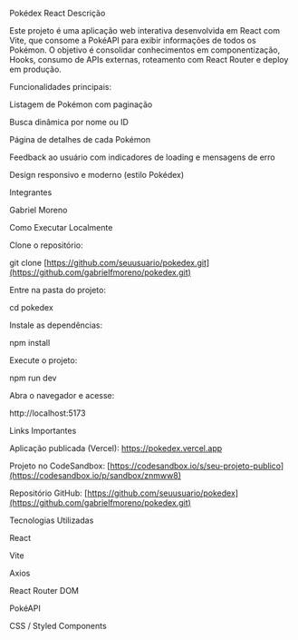 Pokédex React
Descrição

Este projeto é uma aplicação web interativa desenvolvida em React com Vite, que consome a PokéAPI para exibir informações de todos os Pokémon.
O objetivo é consolidar conhecimentos em componentização, Hooks, consumo de APIs externas, roteamento com React Router e deploy em produção.

Funcionalidades principais:

Listagem de Pokémon com paginação

Busca dinâmica por nome ou ID

Página de detalhes de cada Pokémon

Feedback ao usuário com indicadores de loading e mensagens de erro

Design responsivo e moderno (estilo Pokédex)

Integrantes

Gabriel Moreno

Como Executar Localmente

Clone o repositório:

git clone [https://github.com/seuusuario/pokedex.git](https://github.com/gabrielfmoreno/pokedex.git)


Entre na pasta do projeto:

cd pokedex


Instale as dependências:

npm install


Execute o projeto:

npm run dev


Abra o navegador e acesse:

http://localhost:5173

Links Importantes

Aplicação publicada (Vercel): https://pokedex.vercel.app

Projeto no CodeSandbox: [https://codesandbox.io/s/seu-projeto-publico](https://codesandbox.io/p/sandbox/znmww8)

Repositório GitHub: [https://github.com/seuusuario/pokedex](https://github.com/gabrielfmoreno/pokedex.git)

Tecnologias Utilizadas

React

Vite

Axios

React Router DOM

PokéAPI

CSS / Styled Components
